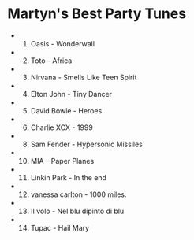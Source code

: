 Martyn's Best Party Tunes
=========================

* 1) Oasis - Wonderwall
* 2) Toto - Africa
* 3) Nirvana - Smells Like Teen Spirit
* 4) Elton John - Tiny Dancer
* 5) David Bowie - Heroes
* 6) Charlie XCX - 1999
* 8) Sam Fender - Hypersonic Missiles
* 10) MIA – Paper Planes
* 11) Linkin Park - In the end
* 12) vanessa carlton - 1000 miles.
* 13) Il volo - Nel blu dipinto di blu
* 14) Tupac - Hail Mary

